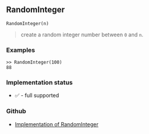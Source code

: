 ## RandomInteger

```
RandomInteger(n)
```

> create a random integer number between `0` and `n`.
 
### Examples

```
>> RandomInteger(100)
88
```






### Implementation status

* &#x2705; - full supported

### Github

* [Implementation of RandomInteger](https://github.com/axkr/symja_android_library/blob/master/symja_android_library/matheclipse-core/src/main/java/org/matheclipse/core/builtin/RandomFunctions.java#L338) 
